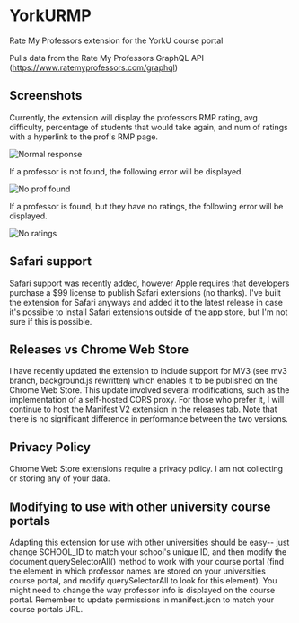 # YorkURMP
Rate My Professors extension for the YorkU course portal

Pulls data from the Rate My Professors GraphQL API (https://www.ratemyprofessors.com/graphql)

## Screenshots

Currently, the extension will display the professors RMP rating, avg difficulty, percentage of students that would take again, and num of ratings with a hyperlink to the prof's RMP page.

![Normal response](https://i.imgur.com/dO7FgVe.png)

If a professor is not found, the following error will be displayed.

![No prof found](https://i.imgur.com/JasZgiI.png)

If a professor is found, but they have no ratings, the following error will be displayed.

![No ratings](https://i.imgur.com/wieXkVR.png)

## Safari support

Safari support was recently added, however Apple requires that developers purchase a $99 license to publish Safari extensions (no thanks). I've built the extension for Safari anyways and added it to the latest release in case it's possible to install Safari extensions outside of the app store, but I'm not sure if this is possible.

## Releases vs Chrome Web Store

I have recently updated the extension to include support for MV3 (see mv3 branch, background.js rewritten) which enables it to be published on the Chrome Web Store. This update involved several modifications, such as the implementation of a self-hosted CORS proxy. For those who prefer it, I will continue to host the Manifest V2 extension in the releases tab. Note that there is no significant difference in performance between the two versions.

## Privacy Policy

Chrome Web Store extensions require a privacy policy. I am not collecting or storing any of your data.

## Modifying to use with other university course portals

Adapting this extension for use with other universities should be easy-- just change SCHOOL_ID to match your school's unique ID, and then modify the document.querySelectorAll() method to work with your course portal (find the element in which professor names are stored on your universities course portal, and modify querySelectorAll to look for this element). You might need to change the way professor info is displayed on the course portal. Remember to update permissions in manifest.json to match your course portals URL. 
